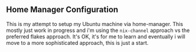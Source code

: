 ## Home Manager Configuration

This is my attempt to setup my Ubuntu machine via home-manager. This mostly just work in progress and i'm using the `nix-channel` approach vs the preferred flakes approach. It's OK, it's for me to learn and eventually i will move to a more sophisticated approach, this is just a start. 